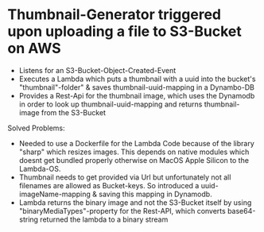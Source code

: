 # Thumbnail-Generator triggered upon uploading a file to S3-Bucket on AWS

- Listens for an S3-Bucket-Object-Created-Event
- Executes a Lambda which puts a thumbnail with a uuid into the bucket's "thumbnail"-folder" & saves thumbnail-uuid-mapping in a Dynambo-DB
- Provides a Rest-Api for the thumbnail image, which uses the Dynamodb in order to look up thumbnail-uuid-mapping and returns thumbnail-image from the S3-Bucket 

Solved Problems:
- Needed to use a Dockerfile for the Lambda Code because of the library "sharp" which resizes images.
This depends on native modules which doesnt get bundled properly otherwise on MacOS Apple Silicon to the Lambda-OS.
- Thumbnail needs to get provided via Url but unfortunately not all filenames are allowed as Bucket-keys. So introduced a uuid-imageName-mapping & saving this mapping in Dynamodb.
- Lambda returns the binary image and not the S3-Bucket itself by using "binaryMediaTypes"-property for the Rest-API, which converts base64-string returned the lambda to a binary stream